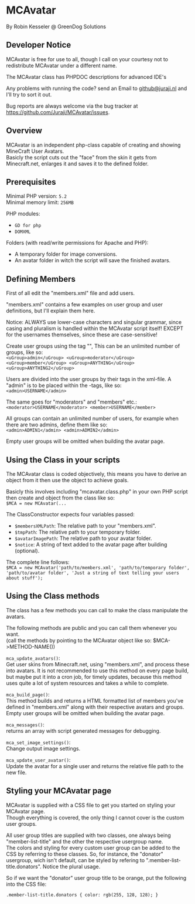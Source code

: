 MCAvatar
===
By Robin Kesseler @ GreenDog Solutions

Developer Notice
---
MCAvatar is free for use to all, though I call on your courtesy not to redistribute MCAvatar under a
different name.

The MCAvatar class has PHPDOC descriptions for advanced IDE's

Any problems with running the code?
send an Email to github@juraji.nl and I'll try to sort it out.

Bug reports are always welcome via the bug tracker at https://github.com/Juraji/MCAvatar/issues.

Overview
---
MCAvatar is an independent php-class capable of creating and showing MineCraft User Avatars.<br />
Basicly the script cuts out the "face" from the skin it gets from Minecraft.net, enlarges it and saves it to the defined folder.


Prerequisites
---
Minimal PHP version: `5.2`<br />
Minimal memory limit: `256MB`<br />

PHP modules:<br />
  - `GD for php`<br />
  - `DOMXML`<br />

Folders (with read/write permissions for Apache and PHP):<br />
  - A temporary folder for image conversions.<br />
  - An avatar folder in witch the script will save the finished avatars.<br />


Defining Members
---
First of all edit the "members.xml" file and add users.

"members.xml" contains a few examples on user group and user definitions, but I'll explain them here.

Notice: ALWAYS use lower-case characters and singular grammar, since casing and pluralism is handled within the MCAvatar script itself! EXCEPT for the usernames themselves, since these are case-sensitive!

Create user groups using the tag "<uGroup>", This can be an unlimited number of groups, like so:<br />
  `<uGroup>admin</uGroup>
  <uGroup>moderator</uGroup>
  <uGroup>member</uGroup>
  <uGroup>ANYTHING</uGroup>
  <uGroup>ANYTHING2</uGroup>`

Users are divided into the user groups by their tags in the xml-file.
A "admin" is to be placed within the <admin>-tags, like so:<br />
  `<admin>USERNAME</admin>`

The same goes for "moderators" and "members" etc.:<br />
  `<moderator>USERNAME</moderator>
  <member>USERNAME</member>`

All groups can contain an unlimited number of users, for example when there are two admins, define them like so:<br />
  `<admin>ADMIN1</admin>
  <admin>ADMIN2</admin>`

Empty user groups will be omitted when building the avatar page.


Using the Class in your scripts
---
The MCAvatar class is coded objectively, this means you have to derive an object from it then use the object to achieve goals.

Basicly this involves including "mcavatar.class.php" in your own PHP script then create and object from the class like so:<br />
  `$MCA = new MCAvatar(...`

The ClassConstructor expects four variables passed:<br />
  - `$membersXMLPath`: The relative path to your "members.xml".<br />
  - `$tmpPath`: The relative path to your temporary folder.<br />
  - `$avatarImagePath`: The relative path to your avatar folder.<br />
  - `$notice`: A string of text added to the avatar page after building (optional).<br />

The complete line follows:<br />
  `$MCA = new MCAvatar('path/to/members.xml',
                       'path/to/temporary folder',
                       'path/to/avatar folder',
                       'Just a string of text telling your users about stuff');`


Using the Class methods
---
The class has a few methods you can call to make the class manipulate the avatars.

The following methods are public and you can call them whenever you want.<br />
(call the methods by pointing to the MCAvatar object like so: $MCA->METHOD-NAME())

`mca_update_avatars()`:<br />
  Get user skins from Minecraft.net, using "members.xml", and process these into avatars.
  It is not recommended to use this method on every page build, but maybe put it into a cron job, for timely updates, because this method uses quite a lot of system resources and takes a while to complete.

`mca_build_page()`:<br />
  This method builds and returns a HTML formatted list of members you've defined in "members.xml" along with their respective avatars and groups.<br />
  Empty user groups will be omitted when building the avatar page.

`mca_messages()`:<br />
  returns an array with script generated messages for debugging.

`mca_set_image_settings()`:<br />
  Change output image settings.

`mca_update_user_avatar()`:<br />
  Update the avatar for a single user and returns the relative file path to the new file.

Styling your MCAvatar page
---
MCAvatar is supplied with a CSS file to get you started on styling your MCAvatar page.<br />
Though everything is covered, the only thing I cannot cover is the custom user groups.<br />

All user group titles are supplied with two classes, one always being "member-list-title" and the other the respective usergroup name.<br />
The colors and styling for every custom user group can be added to the CSS by referring to these classes. So, for instance, the "donator" usergroup, wich isn't default, can be styled by refering to ".member-list-title.donators". Notice the plural usage.

So if we want the "donator" user group title to be orange, put the following into the CSS file:

`.member-list-title.donators {
  color: rgb(255, 128, 128);
}`